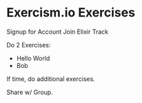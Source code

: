 # Exercism.io Exercises

Signup for Account
Join Elixir Track

Do 2 Exercises:

- Hello World
- Bob

If time, do additional exercises.

Share w/ Group.
